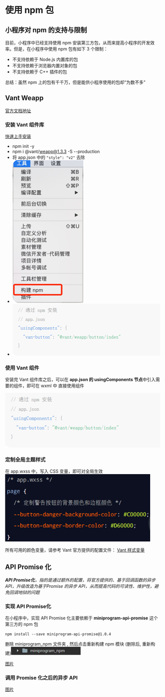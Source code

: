 # 使用 npm 包

## 小程序对 npm 的支持与限制
目前，小程序中已经支持使用 npm 安装第三方包，从而来提高小程序的开发效率。但是，在小程序中使用
npm 包有如下 3 个限制：

* 不支持依赖于 Node.js 内置库的包
* 不支持依赖于浏览器内置对象的包
* 不支持依赖于 C++ 插件的包

总结：虽然 npm 上的包有千千万，但是能供小程序使用的包却“为数不多”
## Vant Weapp
[官方文档地址](https://youzan.github.io/vant-weapp)
### 安装 Vant 组件库
[快速上手安装](https://vant-contrib.gitee.io/vant-weapp/#/quickstart)

* npm init -y 
* npm i @vant/weapp@1.3.3 -S --production 
* 将 app.json 中的 `"style": "v2"` 去除
* ![图片](../.vuepress/public/images/goujian1.png)
* ![图片](../.vuepress/public/images/goujian2.png)

### 使用 Vant 组件 
安装完 Vant 组件库之后，可以在 **app.json 的 usingComponents 节点**中引入需要的组件，即可在 wxml 中
直接使用组件

![图片](../.vuepress/public/images/goujian2.png)
### 定制全局主题样式
在 app.wxss 中，写入 CSS 变量，即可对全局生效 
![图片](../.vuepress/public/images/yss1.png)

所有可用的颜色变量，请参考 Vant 官方提供的配置文件：
[Vant 样式变量](https://github.com/youzan/vant-weapp/blob/dev/packages/common/style/var.less)

## API Promise 化   
***API Promise化**，指的是通过额外的配置，将官方提供的、基于回调函数的异步 API，升级改造为基于Promise 的异步 API，从而提高代码的可读性、维护性，避免回调地狱的问题*

### 实现 API Promise化
在小程序中，实现 API Promise 化主要依赖于 **miniprogram-api-promise** 这个第三方的 npm 包
```
npm install --save miniprogram-api-promise@1.0.4
```
删除 miniprogram_npm 文件夹 , 然后点击重新构建 npm 模块
(删除后, 重新构建)![图片](../.vuepress/public/images/mini1.png)


[图片](../.vuepress/public/images/pma1.png)
### 调用 Promise 化之后的异步 API
[图片](../.vuepress/public/images/pma2.png)





